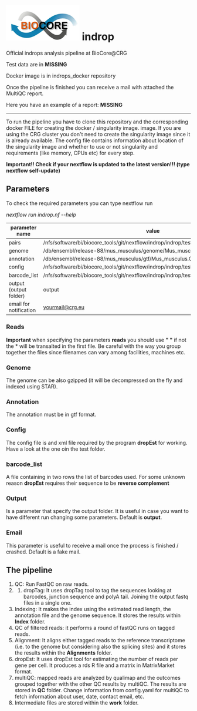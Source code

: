 # ![BiocoreRNAseq](https://github.com/CRG-CNAG/BioCoreMiscOpen/blob/master/logo/biocore-logo_small.png) indrop

Official indrops analysis pipeline at BioCore@CRG

Test data are in **MISSING**

Docker image is in indrops_docker repository

Once the pipeline is finished you can receive a mail with attached the MultiQC report.


Here you have an example of a report:
**MISSING**

-----
To run the pipeline you have to clone this repository and the corresponding docker FILE for creating the docker / singularity image.
image. 
If you are using the CRG cluster you don't need to create the singularity image since it is already available.
The config file contains information about location of the singularity image and whether to use or not singularity and requirements (like memory, CPUs etc) for every step.

**Important!! Check if your nextflow is updated to the latest version!!! (type nextflow self-update)**

## Parameters
To check the required parameters you can type nextflow run 

*nextflow run indrop.nf --help*

|parameter name         | value|
|---------------------------------|------------------------|
|pairs         | /nfs/software/bi/biocore_tools/git/nextflow/indrop/indrop/test/SRR1784313_{1,2}.fastq.gz|
|genome|/db/ensembl/release-88/mus_musculus/genome/Mus_musculus.GRCm38.dna.chrom.fa|
|annotation|/db/ensembl/release-88/mus_musculus/gtf/Mus_musculus.GRCm38.88.chr.gtf|
|config|/nfs/software/bi/biocore_tools/git/nextflow/indrop/indrop/test/indrop_v1_2.xml|
|barcode_list|/nfs/software/bi/biocore_tools/git/nextflow/indrop/indrop/test/indrop_v1_2.txt|
|output (output folder)|output|
|email for notification|yourmail@crg.eu|


### Reads
**Important** when specifying the parameters **reads** you should use **" "** if not the * will be transalted in the first file. Be careful with the way you group together the files since filenames can vary among facilities, machines etc.

### Genome
The genome can be also gzipped (it will be decompressed on the fly and indexed using STAR).

### Annotation
The annotation must be in gtf format. 

### Config
The config file is and xml file required by the program **dropEst** for working. Have a look at the one oin the test folder.

### barcode_list
A file containing in two rows the list of barcodes used. For some unknown reason **dropEst** requires their sequence to be **reverse complement** 

### Output
Is a parameter that specify the output folder. It is useful in case you want to have different run changing some parameters. Default is **output**.

### Email
This parameter is useful to receive a mail once the process is finished / crashed. Default is a fake mail.



## The pipeline
1. QC: Run FastQC on raw reads.
1. 1. dropTag: It uses dropTag tool to tag the sequences looking at barcodes, junction sequence and polyA tail. Joining the output fastq files in a single one.
1. Indexing: It makes the index using the estimated read length, the annotation file and the genome sequence. It stores the results within **Index** folder.
1. QC of filtered reads: it performs a round of fastQC runs on tagged reads.
1. Alignment: It aligns either tagged reads to the reference transcriptome (i.e. to the genome but considering also the splicing sites) and it stores the results within the **Alignments** folder. 
1. dropEst: It uses dropEst tool for estimating the number of reads per gene per cell. It produces a rds R file and a matrix in MatrixMarket format.
1. multiQC: mapped reads are analyzed by qualimap and the outcomes grouped together with the other QC results by multiQC. The results are stored in **QC** folder.
Change information from config.yaml for multiQC to fetch information about user, date, contact email, etc.
1. Intermediate files are stored within the **work** folder.
